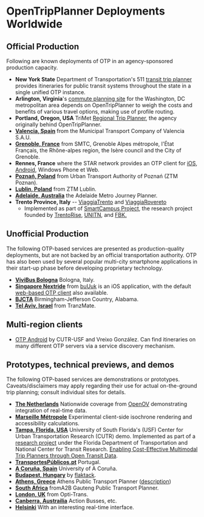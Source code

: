 # OpenTripPlanner Deployments Worldwide

## Official Production

Following are known deployments of OTP in an agency-sponsored production capacity.

* **New York State** Department of Transportation's 511 [transit trip planner](http://511ny.org/tripplanner/default.aspx) provides itineraries for public transit systems throughout the state in a single unified OTP instance.
* **Arlington, Virginia**'s [commute planning site](http://www.carfreea2z.com/) for the Washington, DC metropolitan area depends on OpenTripPlanner to weigh the costs and benefits of various travel options, making use of profile routing.
* **Portland, Oregon, USA** TriMet [Regional Trip Planner](http://ride.trimet.org), the agency originally behind OpenTripPlanner.
* [**Valencia, Spain**](http://www.emtvalencia.es/geoportal/?lang=en_otp) from the Municipal Transport Company of Valencia S.A.U.
* [**Grenoble, France**](http://www.metromobilite.fr/) from SMTC, Grenoble Alpes métropole, l'État Français, the Rhône-alpes region, the Isère council and the City of Grenoble.
* **Rennes, France** where the STAR network provides an OTP client for [iOS](https://itunes.apple.com/us/app/starbusmetro/id899970416?mt=8), [Android](https://play.google.com/store/apps/details?id=com.bookbeo.starbusmetro), Windows Phone et Web.
* [**Poznań, Poland**](http://ztm.poznan.pl/planer) from Urban Transport Authority of Poznań (ZTM Poznan).
* [**Lublin, Poland**](http://lublin.iplaner.pl) from ZTM Lublin.
* [**Adelaide, Australia**](http://jp.adelaidemetro.com.au/opentripplanner-webapp/) the Adelaide Metro Journey Planner.
* **Trento Province, Italy** -- <a href="https://play.google.com/store/apps/details?id=eu.trentorise.smartcampus.viaggiatrento" target="_blank">ViaggiaTrento</a> and <a href="https://play.google.com/store/apps/details?id=eu.trentorise.smartcampus.viaggiarovereto" target="_blank">ViaggiaRovereto</a> 
  - Implemented as part of <a href="http://www.smartcampuslab.it" target="_blank">SmartCampus Project</a>, the research project founded by <a href="http://trentorise.eu" target="_blank">TrentoRise</a>, <a href="http://www.unitn.it" target="_blank">UNITN</a>, and <a href="http://www.fbk.eu" target="_blank">FBK.</a>

## Unofficial Production

The following OTP-based services are presented as production-quality deployments, but are not backed by an official transportation authority. OTP has also been used by several popular multi-city smartphone applications in their start-up phase before developing proprietary technology.

* [**ViviBus Bologna**](http://bologna.vivibus.it) Bologna, Italy.
* [**Singapore Nextride**](https://itunes.apple.com/us/app/nextride-singapore-public/id565103559) from [buUuk](http://www.buuuk.com/) is an iOS application, with the default [web-based OTP client](http://map.nextride.sg/) also available.
* [**BJCTA**](http://www.bjctatripplanner.org) Birmingham-Jefferson Country, Alabama.
* [**Tel Aviv, Israel**](http://www.tranzmate.co.il) from TranzMate.

## Multi-region clients
* [OTP Android](https://play.google.com/store/apps/details?id=edu.usf.cutr.opentripplanner.android) by CUTR-USF and Vreixo González. Can find itineraries on many different OTP servers via a service discovery mechanism.

## Prototypes, technical previews, and demos

The following OTP-based services are demonstrations or prototypes. Caveats/disclaimers may apply regarding their use for actual on-the-ground trip planning; consult individual sites for details.

* [**The Netherlands**](http://opentripplanner.nl/index.html) Nationwide coverage from [OpenOV](http://openov.nl/) demonstrating integration of real-time data.
* [**Marseille Métropole**](http://62.210.125.178/demo/master/marseille/) Experimental client-side isochrone rendering and accessibility calculations.
* [**Tampa, Florida, USA**](http://opentripplanner.usf.edu/) University of South Florida's (USF) Center for Urban Transportation Research (CUTR) demo. Implemented as part of a [research project](http://www.locationaware.usf.edu/ongoing-research/open-transit-data/) under the Florida Department of Transportation and National Center for Transit Research. [Enabling Cost-Effective Multimodal Trip Planners through Open Transit Data](http://www.nctr.usf.edu/2011/05/enabling-cost-effective-multimodal-trip-planners-through-open-transit-data-2/).
* [**TransportesPúblicos.pt**](http://transportespublicos.pt) Portugal.
* [**A Coruña, Spain**](http://galadriel.dc.fi.udc.es:8080/opentripplanner-webapp/) University of A Coruña.
* [**Budapest, Hungary**](http://otp.flaktack.net) by [flaktack](https://github.com/flaktack).
* [**Athens, Greece**](http://zee.gr/bus/) Athens Public Transport Planner ([description](http://entropy.disconnect.me.uk/2012/01/athens-public-transport-planner.html))
* [**South Africa**](http://app.fromA2B.co.za) fromA2B Gauteng Public Transport Planner.
* [**London, UK**](http://london.optitrans.net/) from Opti-Trans.
* [**Canberra, Austrailia**](http://bus.lambdacomplex.org/tripPlanner.php) Action Busses, etc.
* [**Helsinki**](http://dev.hsl.fi/navigator-proto/) With an interesting real-time interface.